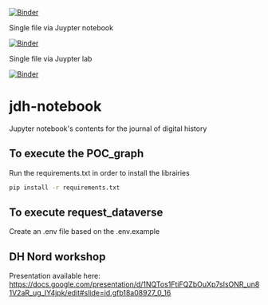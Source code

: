 [![Binder](https://mybinder.org/badge_logo.svg)](https://mybinder.org/v2/gh/C2DH/jdh-notebook/HEAD)

Single file via Juypter notebook

[![Binder](https://mybinder.org/badge_logo.svg)](https://mybinder.org/v2/gh/C2DH/jdh-notebook/HEAD?filepath=%2Fexamples%2FD3_JS_example.ipynb)

Single file via Juypter lab

[![Binder](https://mybinder.org/badge_logo.svg)](https://mybinder.org/v2/gh/C2DH/jdh-notebook/HEAD?labpath=%2Fexamples%2FD3_JS_example.ipynb)



# jdh-notebook

Jupyter notebook's contents for the journal of digital history

## To execute the POC_graph

Run the requirements.txt in order to install the librairies

```bash
pip install -r requirements.txt
```

## To execute request_dataverse

Create an .env file based on the .env.example

## DH Nord workshop

Presentation available here: https://docs.google.com/presentation/d/1NQTos1FtiFQZbOuXp7sIsONR_un81V2aR_ug_IY4jpk/edit#slide=id.gfb18a08927_0_16
